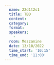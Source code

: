 ```yaml
---
  name: 22d1t2s1
  title: TBD
  content:
  category: 
  format: 
  speakers: 
    - 
  room: Mezzanine
  date: 13/10/2022
  time_start: '10:15'
  time_end: '11:00'
---
```

